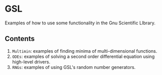 # GSL
Examples of how to use some functionality in the Gnu Scientific LIbrary.

## Contents
1. `Multimin`: examples of finding minima of multi-dimensional functions.
1. `ODEs`: examples of solving a second order differential equation
    using high-level drivers.
1. `RNGs`: examples of using GSL's random number generators.
